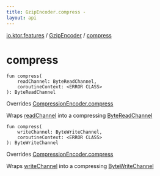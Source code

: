 ```yaml
---
title: GzipEncoder.compress - 
layout: api
---
```


<div class='api-docs-breadcrumbs'><a href="../index.html">io.ktor.features</a> / <a href="index.html">GzipEncoder</a> / <a href="./compress.html">compress</a></div>

# compress

<div class="overload-group" markdown="1">

<div class="signature"><code><span class="keyword">fun </span><span class="identifier">compress</span><span class="symbol">(</span><br/>&nbsp;&nbsp;&nbsp;&nbsp;<span class="parameterName" id="io.ktor.features.GzipEncoder$compress(kotlinx.coroutines.io.ByteReadChannel, )/readChannel">readChannel</span><span class="symbol">:</span>&nbsp;<span class="identifier">ByteReadChannel</span><span class="symbol">, </span><br/>&nbsp;&nbsp;&nbsp;&nbsp;<span class="parameterName" id="io.ktor.features.GzipEncoder$compress(kotlinx.coroutines.io.ByteReadChannel, )/coroutineContext">coroutineContext</span><span class="symbol">:</span>&nbsp;<span class="identifier">&lt;ERROR CLASS&gt;</span><br/><span class="symbol">)</span><span class="symbol">: </span><span class="identifier">ByteReadChannel</span></code></div>

Overrides <a href="../-compression-encoder/compress.html">CompressionEncoder.compress</a>

Wraps <a href="compress.html#io.ktor.features.GzipEncoder$compress(kotlinx.coroutines.io.ByteReadChannel, )/readChannel">readChannel</a> into a compressing <a href="#">ByteReadChannel</a>

</div>
<div class="overload-group" markdown="1">

<div class="signature"><code><span class="keyword">fun </span><span class="identifier">compress</span><span class="symbol">(</span><br/>&nbsp;&nbsp;&nbsp;&nbsp;<span class="parameterName" id="io.ktor.features.GzipEncoder$compress(kotlinx.coroutines.io.ByteWriteChannel, )/writeChannel">writeChannel</span><span class="symbol">:</span>&nbsp;<span class="identifier">ByteWriteChannel</span><span class="symbol">, </span><br/>&nbsp;&nbsp;&nbsp;&nbsp;<span class="parameterName" id="io.ktor.features.GzipEncoder$compress(kotlinx.coroutines.io.ByteWriteChannel, )/coroutineContext">coroutineContext</span><span class="symbol">:</span>&nbsp;<span class="identifier">&lt;ERROR CLASS&gt;</span><br/><span class="symbol">)</span><span class="symbol">: </span><span class="identifier">ByteWriteChannel</span></code></div>

Overrides <a href="../-compression-encoder/compress.html">CompressionEncoder.compress</a>

Wraps <a href="compress.html#io.ktor.features.GzipEncoder$compress(kotlinx.coroutines.io.ByteWriteChannel, )/writeChannel">writeChannel</a> into a compressing <a href="#">ByteWriteChannel</a>

</div>
